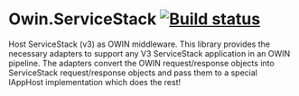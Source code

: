 # Owin.ServiceStack [![Build status](https://ci.appveyor.com/api/projects/status/12p77gegunmqlw5k?svg=true)](https://ci.appveyor.com/project/thedillonb/owin-servicestack)

Host ServiceStack (v3) as OWIN middleware. This library provides the necessary adapters to support any V3 ServiceStack application in an OWIN pipeline. The adapters convert the OWIN request/response objects into ServiceStack request/response objects and pass them to a special IAppHost implementation which does the rest!

